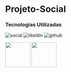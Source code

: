 # Projeto-Social

<h3>Tecnologias Utilizadas</h3>

![social](https://github.com/Phelipe97/Projeto-Social/assets/85418198/30938074-70af-4b34-b688-a69409c6c714)
![likeldin](https://github.com/Phelipe97/Projeto-Social/assets/85418198/5ef2f37c-b167-4400-bf4f-8d76418a3bd0)
![github](https://github.com/Phelipe97/Projeto-Social/assets/85418198/2d4ed655-7d35-468b-8800-e24eb24908d9)

<div>
  <img height ="80em" src="https://cdn.jsdelivr.net/gh/devicons/devicon/icons/html5/html5-original.svg" />
  <img height ="80em" src="https://cdn.jsdelivr.net/gh/devicons/devicon/icons/css3/css3-original.svg" />

</div>
